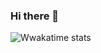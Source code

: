 ### Hi there 👋

<!--
**saudcodes/saudcodes** is a ✨ _special_ ✨ repository because its `README.md` (this file) appears on your GitHub profile.

Here are some ideas to get you started:

- 🔭 I’m currently working on ...
- 🌱 I’m currently learning ...
- 👯 I’m looking to collaborate on ...
- 🤔 I’m looking for help with ...
- 💬 Ask me about ...
- 📫 How to reach me: ...
- 😄 Pronouns: ...
- ⚡ Fun fact: ...
-->
![Wwakatime stats](https://github-readme-stats-taupe-two.vercel.app/api/wakatime?username=saudcodes&hide_title=true&hide_border=true&langs_count=5&bg_color=00000000&text_color=777)
